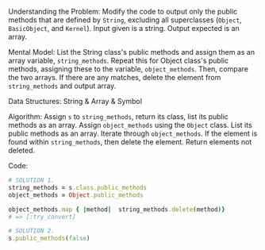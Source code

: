 Understanding the Problem:
Modify the code to output only the public methods that are defined by `String`, excluding all superclasses (`Object`, `BasicObject`, and `Kernel`).
Input given is a string.
Output expected is an array.

Mental Model:
List the String class's public methods and assign them as an array variable, `string_methods`.  Repeat this for Object class's public methods, assigning these to the variable, `object_methods`.  Then, compare the two arrays.  If there are any matches, delete the element from `string_methods` and output array.

Data Structures:
String & Array & Symbol

Algorithm:
Assign `s` to `string_methods`, return its class, list its public methods as an array.
Assign `object_methods` using the `Object` class.  List its public methods as an array.
Iterate through `object_methods`.  If the element is found within `string_methods`, then delete the element.
Return elements not deleted.

Code:
```ruby
# SOLUTION 1.
string_methods = s.class.public_methods
object_methods = Object.public_methods

object_methods.map { |method|  string_methods.delete(method)}
# => [:try_convert]

# SOLUTION 2.
s.public_methods(false)
```

